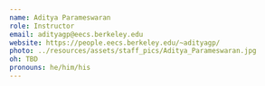 ```yaml
---
name: Aditya Parameswaran
role: Instructor
email: adityagp@eecs.berkeley.edu
website: https://people.eecs.berkeley.edu/~adityagp/
photo: ../resources/assets/staff_pics/Aditya_Parameswaran.jpg
oh: TBD
pronouns: he/him/his
---
```

